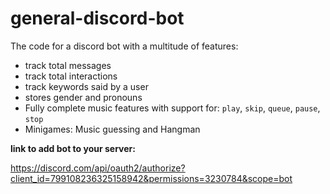 # general-discord-bot
The code for a discord bot with a multitude of features:
- track total messages
- track total interactions
- track keywords said by a user
- stores gender and pronouns
- Fully complete music features with support for: `play`, `skip`, `queue`, `pause`, `stop`
- Minigames: Music guessing and Hangman


**link to add bot to your server:**

https://discord.com/api/oauth2/authorize?client_id=799108236325158942&permissions=3230784&scope=bot

